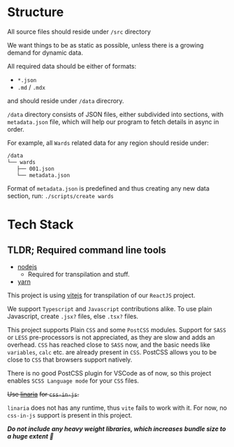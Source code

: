 # Structure

All source files should reside under `/src` directory

We want things to be as static as possible, unless there is
a growing demand for dynamic data.

All required data should be either of formats:
- `*.json`
- `.md` / `.mdx`

and should reside under `/data` direcrory.

`/data` directory consists of JSON files, either
subdivided into sections, with `metadata.json` file,
which will help our program to fetch details in async
in order.

For example, all `Wards` related data for any region should
reside under:

```sh
/data
└── wards
   ├── 001.json
   └── metadata.json
```

Format of `metadata.json` is predefined and thus creating any
new data section, run: `./scripts/create wards`

# Tech Stack

## TLDR; Required command line tools

- [nodejs](https://nodejs.org/)
  - Required for transpilation and stuff.
- [yarn](https://yarnpkg.com/)

This project is using [vitejs](https://vitejs.dev) for
transpilation of our `ReactJS` project.

We support `Typescript` and `Javascript` contributions alike.
To use plain Javascript, create `.jsx?` files, else `.tsx?`
files.

This project supports Plain `CSS` and some `PostCSS` modules.
Support for `SASS` or `LESS` pre-processors is not appreciated,
as they are slow and adds an overhead. `CSS` has reached
close to `SASS` now, and the basic needs like `variables`,
`calc` etc. are already present in `CSS`.
PostCSS allows you to be close to `CSS` that browsers
support natively.

There is no good PostCSS plugin for VSCode as of now,
so this project enables `SCSS Language mode` for your `CSS`
files.

~~Use [linaria](https://github.com/callstack/linaria)~~
~~for `css-in-js`.~~

`linaria` does not has any runtime, thus `vite` fails to work with it.
For now, no `css-in-js` support is present in this project.


***Do not include any heavy weight libraries, which increases***
***bundle size to a huge extent :pray:***
